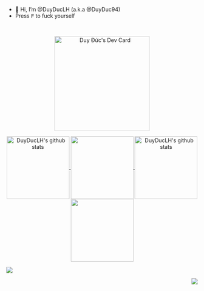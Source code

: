 - 👋 Hi, I’m @DuyDucLH (a.k.a @DuyDuc94)
- Press <kbd>F</kbd> to fuck yourself
<br>
<p align="center">
  <a href="https://app.daily.dev/duyduc94">
    <img src="https://api.daily.dev/devcards/973512fc4b2940248b19a0c50df3fb74.png?r=v25" width="250" alt="Duy Đức's Dev Card"/>
  </a>
</p>
<p align="center">
  <a href="https://github.com/DuyDucLH/github-readme-stats#gh-light-mode-only">
    <img align="center" height="165" src="https://github-readme-stats.vercel.app/api?username=DuyDucLH&&hide=stars,issues&custom_title=My+Github+Stats&show_icons=true&rank_icon=github&theme=buefy#gh-light-mode-only" alt="DuyDucLH's github stats" />
  </a>
  <a href="https://github.com/DuyDucLH/github-readme-stats#gh-light-mode-only">
    <img align="center" height="165" src="https://github-readme-stats.vercel.app/api/top-langs/?username=DuyDucLH&layout=compact&theme=buefy#gh-light-mode-only" />
  </a>
  <a href="https://github.com/DuyDucLH/github-readme-stats#gh-dark-mode-only">
    <img align="center" height="165" src="https://github-readme-stats.vercel.app/api?username=DuyDucLH&&hide=stars,issues&custom_title=My+Github+Stats&show_icons=true&rank_icon=github&theme=tokyonight#gh-dark-mode-only" alt="DuyDucLH's github stats" />
  </a>
  <a href="https://github.com/DuyDucLH/github-readme-stats#gh-dark-mode-only">
    <img align="center" height="165" src="https://github-readme-stats.vercel.app/api/top-langs/?username=DuyDucLH&layout=compact&theme=tokyonight#gh-dark-mode-only" />
  </a>
</p>

![](https://hit.yhype.me/github/profile?user_id=117431803)
<p align="right">
  <img src="https://komarev.com/ghpvc/?username=DuyDucLH&style=plastic&label=People+Who+Found+Me" />
</p>

